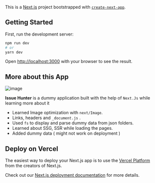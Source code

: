 

This is a [Next.js](https://nextjs.org/) project bootstrapped with [`create-next-app`](https://github.com/vercel/next.js/tree/canary/packages/create-next-app).

## Getting Started

First, run the development server:

```bash
npm run dev
# or
yarn dev
```

Open [http://localhost:3000](http://localhost:3000) with your browser to see the result.

## More about this App

![image](https://user-images.githubusercontent.com/72851613/161691091-2fd2f97e-4096-4d7a-bef3-1a20d183a0de.png)


**Issue Hunter** is a dummy application built with the help of `Next.Js` while learning more about it

- Learned Image optimization with `next/Image`.
- Links, headers and `_document.js` .
- Used `fs` to display and parse dummy data from json folders.
- Learned about SSG, SSR while loading the pages.
- Added dummy data ( might not work on deployment ) 

## Deploy on Vercel

The easiest way to deploy your Next.js app is to use the [Vercel Platform](https://vercel.com/new?utm_medium=default-template&filter=next.js&utm_source=create-next-app&utm_campaign=create-next-app-readme) from the creators of Next.js.

Check out our [Next.js deployment documentation](https://nextjs.org/docs/deployment) for more details.
